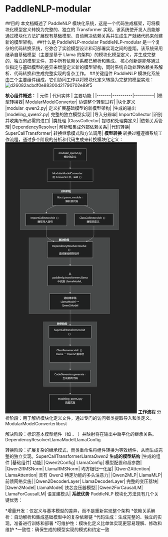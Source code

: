 # PaddleNLP-modular
##目的
  本文档概述了 PaddleNLP 模块化系统，这是一个代码生成框架，可将模块化模型定义转换为完整的、独立的 Transformer 实现。该系统使开发人员能够通过模块化方法扩展现有基础模型、自动解决依赖关系并生成生产就绪代码来创建新的模型架构。
##什么是 PaddleNLP-modular
  PaddleNLP-modular 是一个复杂的代码转换系统，它弥合了实验模型设计和可部署实现之间的差距。该系统采用继承自基础模型（主要是基于 Llama 的架构）的模块化模型定义，并生成完整的、独立的模型文件，其中所有依赖关系都已解析和集成。
  核心创新是能够通过仅指定与基础模型的差异来增量定义新的模型架构，同时系统自动处理依赖关系解析、代码转换和生成完整实现的复杂工作。
##关键组件
PaddleNLP 模块化系统由三个主要组件组成，它们协同工作以将模块化定义转换为完整的模型实现：
<img width="1679" height="555" alt="d26082acbdf0e88300d21790702e89f5" src="https://github.com/user-attachments/assets/cedd60f1-425f-4304-8f96-119745f6c0bf" />

**核心组件概述：**
| 元件	| 代码实体	| 主要功能 |
|-------|----------|----------|
|模型转换器|	ModularModelConverter|	协调整个转型过程|
|块化定义	|modular_qwen2.py|	定义扩展基础模型的新模型架构|
|生成的输出	|modeling_qwen2.py|	完整的独立模型实现|
|导入分辨率|	ImportCollector	|识别并收集所有必需的进口|
|类处理	|ClassCollector|	提取和处理类定义|
|依赖关系管理|	DependencyResolver|	解析和集成外部依赖关系|
|代码转换|	SuperCallTransformer|	转换继承模式和方法调用|
**模型转换**
转换过程遵循系统工作流程，通过多个阶段的分析和代码生成来转换模块化定义：
![alt text](f9950dee47aab4918e0dc9702f21cb01.png)
**工作流程**
分析阶段：用于解析模块化定义文件，通过专门的访问者类提取导入和类定义。ModularModelConverterlibcst

解决阶段：标识基本模型组件（如 、 ）并映射将在输出中扁平化的继承关系。DependencyResolverLlamaModelLlamaConfig

转换阶段：扩展复杂的继承模式，而类重命名将组件转换为等效组件，从而生成完整的独立实现。SuperCallTransformerLlama*Qwen2*
**生成的模型结构**
|生成的组件	|基础组件|	功能|
|Qwen2Config|	LlamaConfig|	模型配置和超参数|
|Qwen2RMSNorm|	LlamaRMSNorm|	均方根归一化层|
|Qwen2Attention|	LlamaAttention|	具有 Qwen2 特定功能的多头注意力|
|Qwen2MLP|	LlamaMLP|	前馈网络实施|
|Qwen2DecoderLayer|	LlamaDecoderLayer|	完整的变压器块|
|Qwen2Model|	LlamaModel|	铁芯变压器模型|
|Qwen2ForCausalLM|	LlamaForCausalLM|	语言建模头|
**系统优势**
PaddleNLP 模块化方法具有几个关键优势：

*增量开发：仅定义与基本模型的差异，而不是重新实现整个架构
*依赖关系解析：自动解析和集成基础模型中的复杂依赖链
*代码生成：生成完整的、独立的实现，准备进行训练和部署
*可维护性：模块化定义比单体实现更容易理解、修改和维护
*一致性：确保生成的模型实现的模式和约定一致